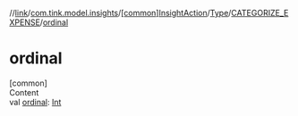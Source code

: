 //[link](../../../../index.md)/[com.tink.model.insights](../../../index.md)/[[common]InsightAction](../../index.md)/[Type](../index.md)/[CATEGORIZE_EXPENSE](index.md)/[ordinal](ordinal.md)



# ordinal  
[common]  
Content  
val [ordinal](ordinal.md): [Int](https://kotlinlang.org/api/latest/jvm/stdlib/kotlin/-int/index.html)  



